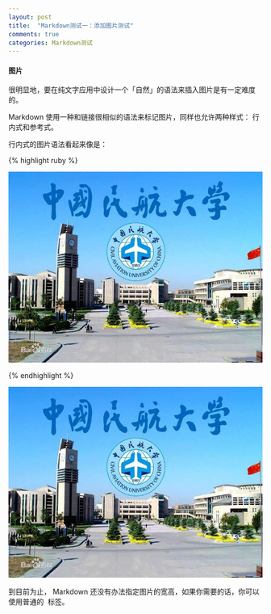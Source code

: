 ```yaml
---
layout: post
title:  "Markdown测试一：添加图片测试"
comments: true
categories: Markdown测试
---
```


#### 图片

很明显地，要在纯文字应用中设计一个「自然」的语法来插入图片是有一定难度的。

Markdown 使用一种和链接很相似的语法来标记图片，同样也允许两种样式： 行内式和参考式。

行内式的图片语法看起来像是：

{% highlight ruby %}

![cauc](../pictures/cauc.jpg)

{% endhighlight %}	

![cauc](../pictures/cauc.jpg)

到目前为止， Markdown 还没有办法指定图片的宽高，如果你需要的话，你可以使用普通的 <img> 标签。